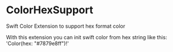 # ColorHexSupport
Swift Color Extension to support hex format color

With this extension you can init swift color from hex string like this: 'Color(hex: "#7879e8ff")!'



